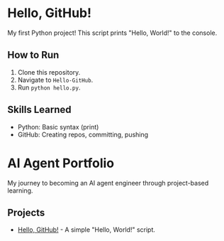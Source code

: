 # Hello, GitHub!
My first Python project! This script prints "Hello, World!" to the console.

## How to Run
1. Clone this repository.
2. Navigate to `Hello-GitHub`.
3. Run `python hello.py`.

## Skills Learned
- Python: Basic syntax (print)
- GitHub: Creating repos, committing, pushing

# AI Agent Portfolio
My journey to becoming an AI agent engineer through project-based learning.

## Projects
- [Hello, GitHub!](./Hello-GitHub) - A simple "Hello, World!" script.